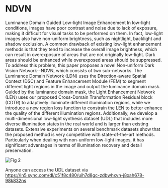 # NDVN
Luminance Domain Guided Low-light Image Enhancement 
In low-light conditions, images have poor contrast and noise due to lack of exposure, making it difficult for visual tasks to be performed on them. In fact, low-light images also have non-uniform brightness, such as nightlight, backlight and shadow occlusion. A common drawback of existing low-light enhancement methods is that they tend to increase the overall image brightness, which can result in overexposure of areas that are not originally low-light. Dark areas should be enhanced while overexposed areas should be suppressed. To address this problem, this paper proposes a novel Non-uniform Dark Vision Network--NDVN, which consists of two sub-networks. The Luminance Domain Network (LDN) uses the Direction-aware Spatial Context (DSC) and Feature Enhancement Module (FEM) to segment different light regions in the image and output the luminance domain mask. Guided by the luminance domain mask, the Light Enhancement Network (LEN) uses our proposed Cross-Domain Transformation Residual block (CDTR) to adaptively illuminate different illumination regions, while we introduce a new region loss function to constrain the LEN to better enhance the quality of the different illumination regions. Additionally, we develop a multi-dimensional low-light synthesis dataset (UDL) that includes more diverse illumination states in the real world and is larger than existing datasets. Extensive experiments on several benchmark datasets show that the proposed method is very competitive with state-of-the-art methods. Particularly when dealing with non-uniform low-light images, it has significant advantages in terms of illumination recovery and detail preservation.

![Fig 2](https://user-images.githubusercontent.com/66294411/196342227-d3aa9f4f-2754-4244-b412-2a23ae46a19c.png)

Anyone can access the UDL dataset via https://ln5.sync.com/dl/c51f8c480/uih7d8gc-zdbwhxvn-j8xah678-98k832ns
